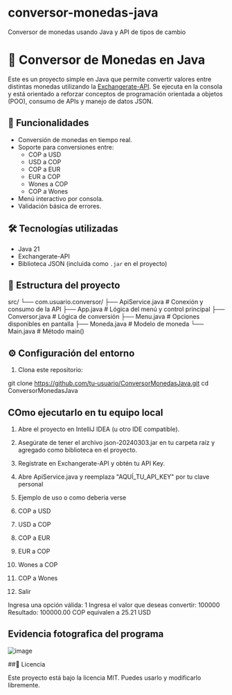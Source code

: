 # conversor-monedas-java
Conversor de monedas usando Java y API de tipos de cambio


# 💱 Conversor de Monedas en Java

Este es un proyecto simple en Java que permite convertir valores entre distintas monedas utilizando la [Exchangerate-API](https://www.exchangerate-api.com/). Se ejecuta en la consola y está orientado a reforzar conceptos de programación orientada a objetos (POO), consumo de APIs y manejo de datos JSON.

## 📌 Funcionalidades

- Conversión de monedas en tiempo real.
- Soporte para conversiones entre:
  - COP a USD
  - USD a COP
  - COP a EUR
  - EUR a COP
  - Wones a COP
  - COP a Wones
- Menú interactivo por consola.
- Validación básica de errores.

## 🛠 Tecnologías utilizadas

- Java 21
- Exchangerate-API
- Biblioteca JSON (incluida como `.jar` en el proyecto)

## 📂 Estructura del proyecto
src/
└── com.usuario.conversor/
├── ApiService.java # Conexión y consumo de la API
├── App.java # Lógica del menú y control principal
├── Conversor.java # Lógica de conversión
├── Menu.java # Opciones disponibles en pantalla
├── Moneda.java # Modelo de moneda
└── Main.java # Método main()


## ⚙️ Configuración del entorno

1. Clona este repositorio:

git clone https://github.com/tu-usuario/ConversorMonedasJava.git
cd ConversorMonedasJava

## COmo ejecutarlo en tu equipo local
1. Abre el proyecto en IntelliJ IDEA (u otro IDE compatible).

2. Asegúrate de tener el archivo json-20240303.jar en tu carpeta raíz y agregado como biblioteca en el proyecto.

3. Regístrate en Exchangerate-API y obtén tu API Key.

4. Abre ApiService.java y reemplaza "AQUÍ_TU_API_KEY" por tu clave personal

5. Ejemplo de uso o como deberia verse

1. COP a USD
2. USD a COP
3. COP a EUR
4. EUR a COP
5. Wones a COP
6. COP a Wones
7. Salir

Ingresa una opción válida: 1
Ingresa el valor que deseas convertir: 100000
Resultado: 100000.00 COP equivalen a 25.21 USD

## Evidencia fotografica del programa
![image](https://github.com/user-attachments/assets/b56362ed-e3a5-44fb-b0f8-88ea6d4633fc)

##📜 Licencia

Este proyecto está bajo la licencia MIT. Puedes usarlo y modificarlo libremente.
